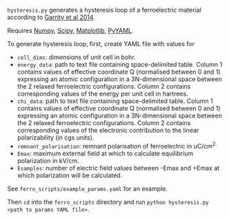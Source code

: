 `hysteresis.py` generates a hysteresis loop of a ferroelectric material according to [Garrity et al 2014](https://journals.aps.org/prl/abstract/10.1103/PhysRevLett.112.127601).

Requires [Numpy](http://www.numpy.org/), [Scipy](https://www.scipy.org/), [Matplotlib](https://matplotlib.org/), [PyYAML](https://pyyaml.org/).


To generate hysteresis loop, first, create YAML file with values for

- `cell_dims`: dimensions of unit cell in bohr.
- `energy_data`: path to text file containing space-delimited table. Column 1 contains values of effective coordinate Q (normalised between 0 and 1) expressing an atomic configuration in a 3N-dimensional space between the 2 relaxed ferroelectric configurations. Column 2 contains corresponding values of the energy per unit cell in hartrees.
- `chi_data`: path to text file containing space-delimited table. Column 1 contains values of effective coordinate Q (normalised between 0 and 1) expressing an atomic configuration in a 3N-dimensional space between the 2 relaxed ferroelectric configurations. Column 2 contains corresponding values of the electronic contribution to the linear polarizability (in cgs units).
- `remnant_polarisation`: remnant polarisation of ferroelectric in uC/cm<sup>2.
- `Emax`: maximum external field at which to calculate equilibrium polarization in kV/cm.
- `Esamples`: number of electric field values between -Emax and +Emax at which polarization will be calculated.

See `ferro_scripts/example_params.yaml` for an example.


Then `cd` into the `ferro_scripts` directory and run
`python hysteresis.py <path to params YAML file>`.
